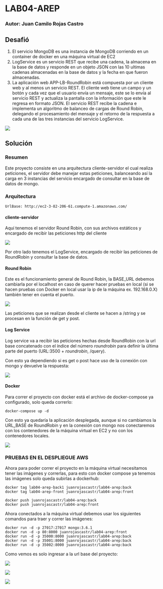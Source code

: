 # LAB04-AREP

### Autor: Juan Camilo Rojas Castro

## Desafió
1. El servicio MongoDB es una instancia de MongoDB corriendo en un container de docker en una máquina virtual de EC2
2. LogService es un servicio REST que recibe una cadena, la almacena en la base de datos y responde en un objeto JSON con las 10 ultimas cadenas almacenadas en la base de datos y la fecha en que fueron almacenadas.
3. La aplicación web APP-LB-RoundRobin está compuesta por un cliente web y al menos un servicio REST. El cliente web tiene un campo y un botón y cada vez que el usuario envía un mensaje, este se lo envía al servicio REST y actualiza la pantalla con la información que este le regresa en formato JSON. El servicio REST recibe la cadena e implementa un algoritmo de balanceo de cargas de Round Robin, delegando el procesamiento del mensaje y el retorno de la respuesta a cada una de las tres instancias del servicio LogService.

![](https://media.discordapp.net/attachments/691077311965167718/1032807458554527744/unknown.png)

## Solución

### Resumen
Este proyecto consiste en una arquitectura cliente-servidor el cual realiza peticiones, el servidor debe manejar estas 
peticiones, balanceando así la carga en 3 instancias del servicio encargado de consultar en la base de datos de mongo.

### Arquitectura

    UrlBase: http://ec2-3-82-206-61.compute-1.amazonaws.com/

#### cliente-servidor
Aquí tenemos el servidor Round Robin, con sus archivos estáticos y encargado de recibir las peticiones http del cliente

![](https://media.discordapp.net/attachments/584593411567517710/1032812474031951882/unknown.png)

Por otro lado tenemos el LogService, encargado de recibir las peticiones de RoundRobin y consultar la base de datos.

#### Round Robin

Este es el funcionamiento general de Round Robin, la BASE_URL debemos cambiarla por el localhost en caso de querer hacer
pruebas en local (si se hacen pruebas con Docker en local usar la ip de la máquina ex. 192.168.0.X) también tener en cuenta el puerto.

![](https://media.discordapp.net/attachments/584593411567517710/1032816814054461470/unknown.png)

Las peticiones que se realizan desde el cliente se hacen a /string y se procesan en la función de get y post.

#### Log Service

Log service va a recibir las peticiones hechas desde RoundRobin con la url base concatenado con el índice del número *roundrobin* para definir 
la última parte del puerto (URL:3500 + *roundrobin*, /query).

Con esto ya dependiendo si es get o post hace uso de la conexión con mongo y devuelve la respuesta:

![](https://media.discordapp.net/attachments/584593411567517710/1032832751595954278/unknown.png)

#### Docker

Para correr el proyecto con docker está el archivo de docker-compose ya configurado, solo queda correrlo:

    docker-compose up -d

Con esto ya quedaría la aplicación desplegada, aunque si no cambiamos la URL_BASE de RoundRobin y en la conexión con mongo 
nos conectaremos con los contenedores de la máquina virtual en EC2 y no con los contenedores locales.

![](https://media.discordapp.net/attachments/584593411567517710/1032839987785367592/unknown.png?width=1440&height=483)

### PRUEBAS EN EL DESPLIEGUE AWS

Ahora para poder correr el proyecto en la máquina virtual necesitamos tener las imágenes y correrlas, para esto
con docker compose ya tenemos las imágenes solo queda subirlas a dockerhub:

    docker tag lab04-arep-back1 juanrojascastr/lab04-arep:back
    docker tag lab04-arep-front juanrojascastr/lab04-arep:front

    docker push juanrojascastr/lab04-arep:back
    docker push juanrojascastr/lab04-arep:front

Ahora conectados a la máquina virtual debemos usar los siguientes comandos para traer y correr las imágenes:

    docker run -d -p 27017:27017 mongo:3.6.1
    docker run -d -p 80:8000 juanrojascastr/lab04-arep:front
    docker run -d -p 35000:8000 juanrojascastr/lab04-arep:back
    docker run -d -p 35001:8000 juanrojascastr/lab04-arep:back
    docker run -d -p 35002:8000 juanrojascastr/lab04-arep:back


Como vemos es solo ingresar a la url base del proyecto:

![](https://media.discordapp.net/attachments/584593411567517710/1032851101680144425/unknown.png)

![](https://media.discordapp.net/attachments/584593411567517710/1032849535485087744/unknown.png)

![](https://media.discordapp.net/attachments/584593411567517710/1032849711150923816/unknown.png)
